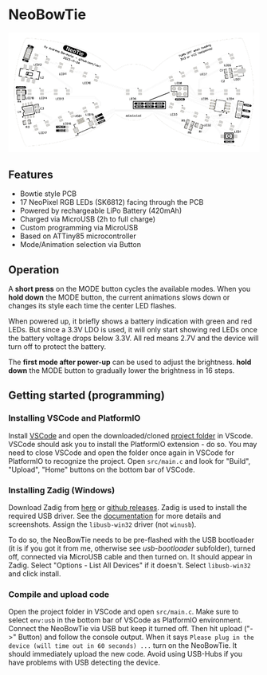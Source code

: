 # NeoBowTie

<img src="res/pcb_top.svg">

## Features
- Bowtie style PCB
- 17 NeoPixel RGB LEDs (SK6812) facing through the PCB
- Powered by rechargeable LiPo Battery (420mAh)
- Charged via MicroUSB (2h to full charge)
- Custom programming via MicroUSB
- Based on ATTiny85 microcontroller
- Mode/Animation selection via Button

## Operation

A **short press** on the MODE button cycles the available modes. When you **hold down** the MODE button, the current animations slows down or changes its style each time the center LED flashes.

When powered up, it briefly shows a battery indication with green and red LEDs. But since a 3.3V LDO is used, it will only start showing red LEDs once the battery voltage drops below 3.3V. All red means 2.7V and the device will turn off to protect the battery.

The **first mode after power-up** can be used to adjust the brightness. **hold down** the MODE button to gradually lower the brightness in 16 steps.

## Getting started (programming)

### Installing VSCode and PlatformIO
Install [VSCode](https://code.visualstudio.com/) and open the downloaded/cloned [project folder](https://github.com/xsrf/NeoTree/archive/refs/heads/master.zip) in VScode.
VSCode should ask you to install the PlatformIO extension - do so.
You may need to close VSCode and open the folder once again in VSCode for PlatformIO to recognize the project.
Open `src/main.c` and look for "Build", "Upload", "Home" buttons on the bottom bar of VSCode.

### Installing Zadig (Windows)
Download Zadig from [here](https://zadig.akeo.ie/) or [github releases](https://github.com/pbatard/libwdi/releases). 
Zadig is used to install the required USB driver. See the [documentation](https://github.com/pbatard/libwdi/wiki/Zadig) for more details and screenshots.
Assign the `libusb-win32` driver (not `winusb`).

To do so, the NeoBowTie needs to be pre-flashed with the USB bootloader (it is if you got it from me, otherwise see *usb-bootloader* subfolder), turned off, connected via MicroUSB cable and then turned on. It should appear in Zadig. Select "Options - List All Devices" if it doesn't. Select `libusb-win32` and click install.

### Compile and upload code
Open the project folder in VSCode and open `src/main.c`. Make sure to select `env:usb` in the bottom bar of VSCode as PlatformIO environment.
Connect the NeoBowTie via USB but keep it turned off.
Then hit upload ("->" Button) and follow the console output.
When it says `Please plug in the device (will time out in 60 seconds) ...` turn on the NeoBowTie. It should immediately upload the new code.
Avoid using USB-Hubs if you have problems with USB detecting the device.